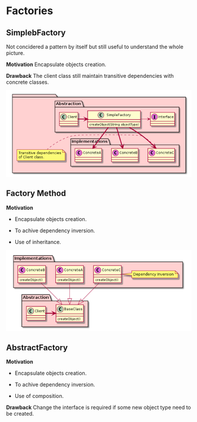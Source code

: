 # Factories

## SimplebFactory
Not concidered a pattern by itself but still useful to understand the whole picture. 

**Motivation**
Encapsulate objects creation.

**Drawback**
The client class still maintain transitive dependencies with concrete classes.

![](simpleFactory.png)

## Factory Method

**Motivation**
- Encapsulate objects creation.
- To achive dependency inversion.


- Use of inheritance.

![](factoryMethod.png)

## AbstractFactory

**Motivation**
- Encapsulate objects creation.
- To achive dependency inversion.


- Use of composition.

**Drawback**
Change the interface is required if some new object type need to be created.
